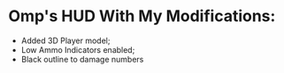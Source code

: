 Omp's HUD With My Modifications:
==========

* Added 3D Player model;
* Low Ammo Indicators enabled;
* Black outline to damage numbers
